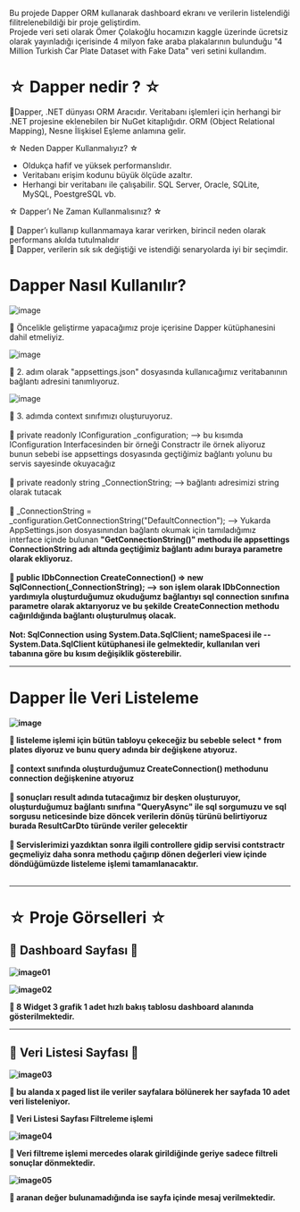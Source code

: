 Bu projede Dapper ORM kullanarak dashboard ekranı ve verilerin listelendiği filitrelenebildiği bir proje geliştirdim.<br>
Projede veri seti olarak Ömer Çolakoğlu hocamızın kaggle üzerinde ücretsiz olarak yayınladığı içerisinde 4 milyon fake araba plakalarının bulunduğu "4 Million Turkish Car Plate Dataset with Fake Data" veri setini kullandım.

  <h1> ☆ Dapper nedir ?  ☆ </h1>

📌Dapper, .NET dünyası ORM Aracıdır. Veritabanı işlemleri için herhangi bir .NET projesine eklenebilen bir NuGet kitaplığıdır. ORM (Object Relational Mapping), Nesne İlişkisel Eşleme anlamına gelir.

☆ Neden Dapper Kullanmalıyız? ☆  
<ul>
  <li>Oldukça hafif ve yüksek performanslıdır.</li>
  <li>Veritabanı erişim kodunu büyük ölçüde azaltır.</li>
  <li>Herhangi bir veritabanı ile çalışabilir. SQL Server, Oracle, SQLite, MySQL, PoestgreSQL vb.</li>
</ul>

☆ Dapper’ı Ne Zaman Kullanmalısınız? ☆ <br> <br>
📌 Dapper’ı kullanıp kullanmamaya karar verirken, birincil neden olarak performans akılda tutulmalıdır <br>
📌 Dapper, verilerin sık sık değiştiği ve istendiği senaryolarda iyi bir seçimdir. 

<h1>Dapper Nasıl Kullanılır?</h1>

![image](https://github.com/user-attachments/assets/30f70228-41a3-4774-9c99-04ef38abd5b2)

📌 Öncelikle geliştirme yapacağımız proje içerisine Dapper kütüphanesini dahil etmeliyiz.

![image](https://github.com/user-attachments/assets/3a75df47-716f-49e2-a434-8de58ad67dcb)

📌 2. adım olarak "appsettings.json" dosyasında kullanıcağımız veritabanının bağlantı adresini tanımlıyoruz.

![image](https://github.com/user-attachments/assets/b4a687f6-efde-48fd-9f85-411af6e9357c)

📌 3. adımda context sınıfımızı oluşturuyoruz. <br> <br>
📌 private readonly IConfiguration _configuration; --> bu kısımda IConfiguration Interfacesinden bir örneği Constractr ile örnek aliyoruz bunun sebebi ise appsettings dosyasında geçtiğimiz bağlantı yolunu bu servis sayesinde okuyacağız <br> <br>
📌 private readonly string _ConnectionString; --> bağlantı adresimizi string olarak tutacak  <br> <br>
📌 _ConnectionString = _configuration.GetConnectionString("DefaultConnection"); --> Yukarda AppSettings.json dosyasınından bağlantı okumak için tamıladığımız interface içinde bulunan <b>"GetConnectionString()"<b/> methodu ile appsettings ConnectionString adı altında geçtiğimiz bağlantı adını buraya parametre olarak  ekliyoruz. <br> <br>
📌 public IDbConnection CreateConnection() => new SqlConnection(_ConnectionString); --> son işlem olarak IDbConnection yardımıyla oluşturduğumuz okuduğumz bağlantıyı sql connection sınıfına parametre olarak aktarıyoruz ve bu şekilde CreateConnection methodu cağırıldığında bağlantı oluşturulmuş olacak. <br> <br>
Not: SqlConnection using System.Data.SqlClient; nameSpacesi ile -- System.Data.SqlClient kütüphanesi ile gelmektedir, kullanılan veri tabanına göre bu kısım değişiklik gösterebilir.

<hr>

<h1>Dapper İle Veri Listeleme</h1>

![image](https://github.com/user-attachments/assets/c645c526-8a21-4517-b32a-8e37dd8a4813)

📌 listeleme işlemi için bütün tabloyu çekeceğiz bu sebeble select * from plates diyoruz ve bunu query adında bir değişkene atıyoruz.  <br> <br>
📌 context sınıfında oluşturduğumuz CreateConnection() methodunu connection değişkenine atıyoruz  <br>  <br>
📌 sonuçları result adında tutacağımız bir deşken oluşturuyor, oluşturduğumuz bağlantı sınıfına <b>"QueryAsync"<b/> ile sql sorgumuzu ve sql sorgusu neticesinde bize döncek verilerin dönüş türünü belirtiyoruz burada ResultCarDto türünde veriler gelecektir  <br> <br>
📌 Servislerimizi yazdıktan sonra ilgili controllere gidip servisi contstractr geçmeliyiz daha sonra methodu çağırıp dönen değerleri view içinde döndüğümüzde listeleme işlemi tamamlanacaktır. <br> <br>
<hr>

<h1> ☆ Proje Görselleri  ☆ </h1>

<h2> 📌 Dashboard Sayfası 📌</h2>

![image01](https://github.com/user-attachments/assets/ff4a3bbe-0f7e-4709-aa1a-addb57649e4d)

![image02](https://github.com/user-attachments/assets/6283a981-0c04-4e3d-8d3d-1cc641e06c6e)

📌 8 Widget 3 grafik 1 adet hızlı bakış tablosu dashboard alanında gösterilmektedir.

<hr>

<h2> 📌 Veri Listesi Sayfası 📌</h2>

![image03](https://github.com/user-attachments/assets/26eb0a8f-d915-4c25-804c-0c21f7fa3add)

📌 bu alanda x paged list ile veriler sayfalara bölünerek her sayfada 10 adet veri listeleniyor.

📌 Veri Listesi Sayfası Filtreleme işlemi

![image04](https://github.com/user-attachments/assets/b8a59185-a9ac-4e29-9cc8-7d5a34513b5b)

📌 Veri filtreme işlemi mercedes olarak girildiğinde geriye sadece filtreli sonuçlar dönmektedir.

![image05](https://github.com/user-attachments/assets/217a44ed-bee7-4f52-8f9b-8931d1ad28f8)

📌 aranan değer bulunamadığında ise sayfa içinde mesaj verilmektedir.
